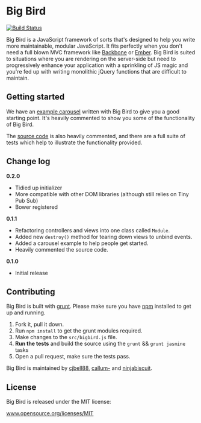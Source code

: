 # Big Bird

[![Build Status](https://travis-ci.org/madebymany/bigbird.png?branch=master)](https://travis-ci.org/madebymany/bigbird/)

Big Bird is a JavaScript framework of sorts that's designed to help you write more maintainable, modular JavaScript. It fits perfectly when you don't need a full blown MVC framework like [Backbone](http://backbgonejs.org) or [Ember](http://emberjs.com). Big Bird is suited to situations where you are rendering on the server-side but need to progressively enhance your application with a sprinkling of JS magic and you're fed up with writing monolithic jQuery functions that are difficult to maintain.

## Getting started

We have an [example carousel](https://github.com/madebymany/bigbird/tree/master/examples/carousel/) written with Big Bird to give you a good starting point. It's heavily commented to show you some of the functionality of Big Bird.

The [source code](https://github.com/madebymany/bigbird/tree/master/bigbird.js) is also heavily commented, and there are a full suite of tests which help to illustrate the functionality provided.

## Change log

**0.2.0**
- Tidied up initializer
- More compatible with other DOM libraries (although still relies on Tiny Pub Sub)
- Bower registered

**0.1.1**
- Refactoring controllers and views into one class called ``Module``.
- Added new ``destroy()`` method for tearing down views to unbind events.
- Added a carousel example to help people get started.
- Heavily commented the source code.

**0.1.0**
- Initial release

## Contributing

Big Bird is built with [grunt](https://github.com/gruntjs/grunt). Please make sure you have [npm](https://npmjs.org/) installed to get up and running.

1. Fork it, pull it down.
2. Run `npm install` to get the grunt modules required.
3. Make changes to the `src/bigbird.js` file.
4. **Run the tests** and build the source using the `grunt` && `grunt jasmine` tasks
5. Open a pull request, make sure the tests pass.

Big Bird is maintained by [cjbell88](http://github.com/cjbell88), [callum-](http://github.com/callum-) and [ninjabiscuit](http://github.com/ninjabiscuit).

## License

Big Bird is released under the MIT license:

www.opensource.org/licenses/MIT